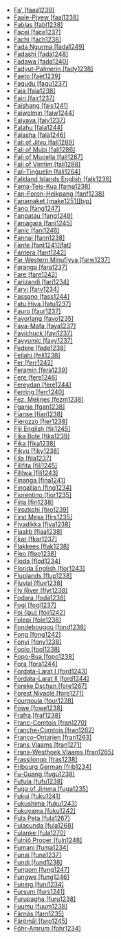 - [Fa' [faaa1239]](tree/atla1278/volt1241/benu1247/bant1294/sout3152/wide1239/narr1282/mbam1249/bami1239/east2862/fefe1239/cent2037/faaa1239/md.ini)
- [Faale-Piyew [faal1238]](tree/atla1278/volt1241/nort3149/came1255/mbum1257/nort2773/tupu1245/tupu1244/faal1238/md.ini)
- [Fablas [fabl1238]](tree/indo1319/ital1284/lati1262/lati1263/impe1234/roma1334/ital1285/west2813/shif1234/nort3208/gall1280/oila1234/cent2283/macr1273/circ1240/hait1244/fabl1238/md.ini)
- [Facei [face1237]](tree/aust1307/mala1545/cent2237/cent2245/cent2254/west2817/buru1321/sula1247/sula1248/sula1245/face1237/md.ini)
- [Fachi [fach1238]](tree/saha1256/west2505/kanu1279/kanu1281/east2718/bilm1238/fach1238/md.ini)
- [Fada Ngurma [fada1249]](tree/atla1278/nort3146/peul1234/fula1264/west2454/fada1249/md.ini)
- [Fadashi [fada1248]](tree/bert1248/fada1248/md.ini)
- [Fadawa [fada1240]](tree/saha1256/west2505/kanu1279/kanu1281/cent2050/fada1240/md.ini)
- [Fadyut-Palmerin [fady1238]](tree/atla1278/nort3146/peul1234/sere1260/fady1238/md.ini)
- [Faeto [faet1239]](tree/indo1319/ital1284/lati1262/lati1263/impe1234/roma1334/ital1285/west2813/shif1234/nort3208/gall1280/oila1234/fran1269/fran1260/faet1239/md.ini)
- [Fagudu [fagu1237]](tree/aust1307/mala1545/cent2237/cent2245/cent2254/west2817/buru1321/sula1247/sula1248/sula1245/fagu1237/md.ini)
- [Faia [faia1238]](tree/lake1255/tari1255/west2582/fayu1239/kiri1256/faia1238/md.ini)
- [Fairi [fair1237]](tree/aust1307/mala1545/cent2237/east2712/sout2850/sout3229/cend1238/biak1249/biak1250/biak1248/fair1237/md.ini)
- [Faishang [fais1241]](tree/afro1255/chad1250/west2785/west2790/west2712/warj1254/miya1266/fais1241/md.ini)
- [Faiwolmin [faiw1244]](tree/nucl1709/cent2116/awyu1265/okok1235/okkk1242/moun1253/faiw1243/faiw1244/md.ini)
- [Faiyava [faiy1237]](tree/aust1307/mala1545/cent2237/east2712/ocea1241/west2818/papu1253/nucl1744/nort2848/bwai1241/bwai1244/bwai1242/faiy1237/md.ini)
- [Falahu [fala1244]](tree/aust1307/mala1545/cent2237/cent2245/cent2254/west2817/buru1321/sula1247/sula1248/sula1245/fala1244/md.ini)
- [Falasha [fala1246]](tree/afro1255/cush1243/cent2193/nort3158/qima1242/fala1246/md.ini)
- [Fali of Jilvu [fali1289]](tree/afro1255/chad1250/bium1280/sout3145/bium1271/gude1247/gude1248/fali1290/gude1246/fali1289/md.ini)
- [Fali of Mubi [fali1286]](tree/afro1255/chad1250/bium1280/sout3145/bium1271/gude1247/gude1248/fali1290/gude1246/fali1286/md.ini)
- [Fali of Mucella [fali1287]](tree/afro1255/chad1250/bium1280/sout3145/bium1271/gude1247/gude1248/fali1290/gude1246/fali1287/md.ini)
- [Fali of Vimtim [fali1288]](tree/afro1255/chad1250/bium1280/sout3145/bium1271/gude1247/gude1248/fali1290/gude1246/fali1288/md.ini)
- [Fali-Tinguelin [fali1264]](tree/atla1278/volt1241/unun9902/adam1254/sout2782/fali1264/md.ini)
- [Falkland Islands English [falk1236]](tree/indo1319/germ1287/nort3152/west2793/nort3175/angl1264/angl1265/late1254/merc1242/macr1271/stan1293/sout3281/sout3282/sout3284/falk1236/md.ini)
- [Fama-Teis-Kua [fama1238]](tree/kadu1256/cent2229/east2424/kron1241/fama1238/md.ini)
- [Fan-Foron-Heikpang [fanf1238]](tree/atla1278/volt1241/benu1247/benu1248/bero1241/iten1244/bero1242/fanf1238/md.ini)
- [Fanamaket [make1251][bjp]](tree/aust1307/mala1545/cent2237/east2712/ocea1241/west2818/meso1253/newi1242/stge1234/tang1348/make1251/md.ini)
- [Fang [fang1247]](tree/atla1278/volt1241/benu1247/bant1294/sout3152/narr1281/bant1295/yaun1239/fang1246/fang1247/md.ini)
- [Fangatau [fang1249]](tree/aust1307/mala1545/cent2237/east2712/ocea1241/cent2060/east2445/poly1242/nucl1485/nort3246/solo1260/cent2298/east2449/cent2062/tuam1242/fang1249/md.ini)
- [Faniagara [fani1245]](tree/atla1278/volt1241/nort3149/gura1261/samu1243/wara1292/fani1245/md.ini)
- [Fanic [fani1246]](tree/nucl1709/fini1244/huon1246/west2795/rawl1234/pind1245/dedu1240/fani1246/md.ini)
- [Fannai [fann1238]](tree/sino1245/kuki1245/kuki1246/cent2330/cent2005/mizo1244/lush1249/fann1238/md.ini)
- [Fante [fant1241][fat]](tree/atla1278/volt1241/kwav1236/nyoa1234/poto1254/tano1248/cent2262/akan1251/akan1250/fant1241/md.ini)
- [Fantera [fant1242]](tree/atla1278/volt1241/nort3149/senu1239/sout3153/nafa1258/fant1242/md.ini)
- [Far Western Minufiyya [farw1237]](tree/afro1255/semi1276/west2786/cent2236/arab1394/arab1395/egyp1251/egyp1254/egyp1253/west2938/farw1237/md.ini)
- [Faranga [fara1237]](tree/maba1274/maba1275/maba1276/nucl1441/kend1253/fara1237/md.ini)
- [Fare [fare1242]](tree/cent2225/memb1239/mang1425/lese1245/lese1243/fare1242/md.ini)
- [Farizandi [fari1234]](tree/indo1319/indo1320/iran1269/cent2317/cent2318/nort3177/cent2264/nucl1790/kash1282/nata1252/fari1234/md.ini)
- [Farvi [farv1234]](tree/indo1319/indo1320/iran1269/cent2317/cent2318/nort3177/cent2264/kavi1234/farv1234/md.ini)
- [Fassano [fass1244]](tree/indo1319/ital1284/lati1262/lati1263/impe1234/roma1334/ital1285/west2813/shif1234/nort3208/gall1280/ladi1250/fass1244/md.ini)
- [Fatu Hiva [fatu1237]](tree/aust1307/mala1545/cent2237/east2712/ocea1241/cent2060/east2445/poly1242/nucl1485/nort3246/solo1260/cent2298/east2449/cent2062/marq1246/sout2866/fatu1237/md.ini)
- [Fauro [faur1237]](tree/aust1307/mala1545/cent2237/east2712/ocea1241/west2818/meso1253/newi1242/stge1234/nort3225/mono1280/mono1273/faur1237/md.ini)
- [Favorlang [favo1235]](tree/aust1307/west2572/cent2106/babu1240/favo1235/md.ini)
- [Faya-Mafa [faya1237]](tree/aust1307/mala1545/cent2237/east2712/sout2850/sout3229/raja1255/sout3231/cent2270/sawa1247/faya1237/md.ini)
- [Fayichuck [fayi1237]](tree/aust1307/mala1545/cent2237/east2712/ocea1241/micr1243/micr1244/cent2276/west2844/pona1247/truk1243/nucl1749/cent2290/east2764/mort1238/chuu1238/fayi1237/md.ini)
- [Fayyumic [fayy1237]](tree/afro1255/egyp1245/copt1239/midd1332/fayy1237/md.ini)
- [Federe [fede1238]](tree/afro1255/chad1250/west2785/west2790/west2712/warj1254/miya1266/fede1238/md.ini)
- [Fellahi [fell1238]](tree/afro1255/semi1276/west2786/cent2236/arab1394/arab1395/leva1239/sout3123/fell1238/md.ini)
- [Fer [ferr1242]](tree/atla1278/volt1241/benu1247/kain1275/cent2242/duka1247/duka1250/main1281/kagf1238/ferr1242/md.ini)
- [Feramin [fera1239]](tree/nucl1709/cent2116/awyu1265/okok1235/okkk1242/moun1253/tele1256/fera1239/md.ini)
- [Fere [fere1246]](tree/atla1278/volt1241/nort3149/gura1261/cent2243/sout3164/grus1239/nort2782/nuna1234/kase1253/fere1246/md.ini)
- [Fereydan [fere1244]](tree/kart1248/geor1252/geor1253/nucl1302/fere1244/md.ini)
- [Ferring [ferr1240]](tree/indo1319/germ1287/nort3152/west2793/nort3175/angl1264/fris1239/nort2626/insu1255/fohr1234/ferr1240/md.ini)
- [Fez. Meknes [fezm1238]](tree/afro1255/semi1276/west2786/cent2236/arab1394/arab1395/nort3191/moro1295/moro1292/fezm1238/md.ini)
- [Fganja [fgan1238]](tree/atla1278/nort3146/cent2230/bakk1238/bala1300/bala1302/fgan1238/md.ini)
- [Fianse [fian1238]](tree/atla1278/volt1241/kwav1236/nyoa1234/poto1254/tano1248/cent2262/akan1251/wasa1244/fian1238/md.ini)
- [Fierozzo [fier1238]](tree/indo1319/germ1287/nort3152/west2793/high1289/high1286/midd1349/mode1258/baye1239/glob1242/moch1255/fier1238/md.ini)
- [Fiji English [fiji1245]](tree/indo1319/germ1287/nort3152/west2793/nort3175/angl1264/angl1265/late1254/merc1242/macr1271/stan1293/fiji1245/md.ini)
- [Fika Bole [fika1239]](tree/afro1255/chad1250/west2785/west2714/west2799/west2715/bole1261/nucl1735/gala1265/kirf1234/ngam1283/bola1254/nucl1695/fika1239/md.ini)
- [Fika [fika1238]](tree/unat1236/afro1259/daza1244/fika1238/md.ini)
- [Fikyu [fiky1238]](tree/atla1278/volt1241/benu1247/juku1257/kute1248/fiky1238/md.ini)
- [Fila [fila1237]](tree/aust1307/mala1545/cent2237/east2712/ocea1241/cent2060/east2445/poly1242/nucl1485/vanu1245/mele1252/mele1250/fila1237/md.ini)
- [Filifita [fili1245]](tree/nucl1708/komb1276/arap1279/mufi1239/mufi1238/fili1245/md.ini)
- [Fililwa [fili1243]](tree/atla1278/volt1241/benu1247/bant1294/sout3152/narr1281/east2731/tumb1253/tumb1252/tumb1250/fili1243/md.ini)
- [Finanga [fina1241]](tree/mand1469/west2780/mand1431/cent2047/mand1432/mand1433/mand1434/mand1435/east2425/mani1303/maho1249/fina1241/md.ini)
- [Fingallian [fing1234]](tree/indo1319/germ1287/nort3152/west2793/nort3175/angl1264/angl1265/late1254/merc1242/macr1271/stan1293/iris1255/sout3298/east2834/fing1234/md.ini)
- [Fiorentino [fior1235]](tree/indo1319/ital1284/lati1262/lati1263/impe1234/roma1334/ital1285/ital1286/ital1287/ital1282/fior1235/md.ini)
- [Firia [firi1238]](tree/mand1469/west2780/mand1431/cent2047/susu1249/yalu1240/firi1238/md.ini)
- [Firozkohi [firo1239]](tree/indo1319/indo1320/iran1269/sout3157/midd1352/mode1259/fars1254/fars1255/east2745/aima1241/firo1239/md.ini)
- [First Mesa [firs1235]](tree/utoa1244/nort2953/hopi1249/firs1235/md.ini)
- [Fiyadikka [fiya1238]](tree/nubi1251/nobi1239/nobi1240/fiya1238/md.ini)
- [Fjaalib [fjaa1238]](tree/atla1278/nort3146/cent2230/bakk1238/bala1300/bala1302/fjaa1238/md.ini)
- [Fkar [fkar1237]](tree/west1493/sout1499/tehi1237/fkar1237/md.ini)
- [Flakkees [flak1238]](tree/indo1319/germ1287/nort3152/west2793/macr1270/midd1347/mode1257/sout3292/zeeu1239/zeeu1238/flak1238/md.ini)
- [Fleo [fleo1238]](tree/atla1278/volt1241/krua1234/west2485/weea1234/guer1244/guer1240/weso1238/fleo1238/md.ini)
- [Floda [flod1234]](tree/indo1319/germ1287/nort3152/nort3160/nort3266/east2780/dale1238/vast1234/nedr1234/flod1234/md.ini)
- [Florida English [flor1243]](tree/indo1319/germ1287/nort3152/west2793/nort3175/angl1264/angl1265/late1254/merc1242/macr1271/stan1293/nort3314/sout3300/flor1243/md.ini)
- [Fluplands [flup1238]](tree/indo1319/germ1287/nort3152/west2793/macr1270/midd1347/mode1257/sout3292/zeeu1239/zeeu1238/flup1238/md.ini)
- [Fluvial [fluv1238]](tree/atla1278/nort3146/cent2230/bakk1238/jool1234/jola1264/fhjo1234/jola1262/fluv1238/md.ini)
- [Fly River [flyr1238]](tree/tabo1241/flyr1238/md.ini)
- [Fodara [foda1238]](tree/atla1278/volt1241/nort3149/senu1239/cent2244/ceba1235/foda1238/md.ini)
- [Fogi [fogi1237]](tree/aust1307/mala1545/cent2237/cent2245/cent2254/west2817/buru1321/sula1247/buru1322/buru1303/fogi1237/md.ini)
- [Foi (Iau) [foii1242]](tree/lake1255/tari1255/cent2110/iauu1242/foii1242/md.ini)
- [Folepi [fole1238]](tree/atla1278/volt1241/benu1247/bant1294/sout3152/wide1239/narr1282/momo1242/mund1338/mund1327/fole1238/md.ini)
- [Fondebougou [fond1238]](tree/atla1278/volt1241/nort3149/senu1239/sout3153/tagw1240/fond1238/md.ini)
- [Fong [fong1242]](tree/atla1278/volt1241/benu1247/bant1294/sout3152/narr1281/bant1295/yaun1239/ewon1241/ewon1239/fong1242/md.ini)
- [Fonyi [fony1238]](tree/atla1278/nort3146/cent2230/bakk1238/jool1234/jola1264/jola1263/fony1238/md.ini)
- [Foolo [fool1238]](tree/atla1278/volt1241/nort3149/senu1239/sout3153/djim1235/fool1238/md.ini)
- [Fopo-Bua [fopo1238]](tree/atla1278/volt1241/krua1234/west2485/greb1257/greb1256/nort3193/nort2810/fopo1238/md.ini)
- [Fora [fora1244]](tree/atla1278/nort3146/cent2230/bakk1238/bala1300/bala1301/fora1244/md.ini)
- [Fordata-Larat I [ford1243]](tree/aust1307/mala1545/cent2237/cent2245/keit1238/keif1237/ford1242/ford1243/md.ini)
- [Fordata-Larat II [ford1244]](tree/aust1307/mala1545/cent2237/cent2245/keit1238/keif1237/ford1242/ford1244/md.ini)
- [Foreke Dschan [fore1267]](tree/atla1278/volt1241/benu1247/bant1294/sout3152/wide1239/narr1282/mbam1249/bami1239/west2958/bamb1272/yemb1246/fore1267/md.ini)
- [Forest Nivaclé [fore1271]](tree/mata1289/mata1290/niva1238/fore1271/md.ini)
- [Fourgoula [four1238]](tree/atla1278/volt1241/nort3149/senu1239/sout3153/tagw1240/four1238/md.ini)
- [Fowe [fowe1238]](tree/nucl1709/kain1273/goro1272/nucl1760/nucl1756/sian1257/fowe1238/md.ini)
- [Frafra [fraf1238]](tree/atla1278/volt1241/nort3149/gura1261/cent2243/nort2777/bwam1248/otiv1239/nucl1743/gurm1247/west2461/nucl1748/nort3234/moss1237/fraf1239/fare1241/fraf1238/md.ini)
- [Franc-Comtois [fran1270]](tree/indo1319/ital1284/lati1262/lati1263/impe1234/roma1334/ital1285/west2813/shif1234/nort3208/gall1280/oila1234/cent2283/macr1273/glob1239/stan1290/lang1337/fran1270/md.ini)
- [Franche-Comtois [fran1262]](tree/indo1319/ital1284/lati1262/lati1263/impe1234/roma1334/ital1285/west2813/shif1234/nort3208/gall1280/oila1234/fran1269/fran1260/fran1262/md.ini)
- [Franco-Ontarien [fran1263]](tree/indo1319/ital1284/lati1262/lati1263/impe1234/roma1334/ital1285/west2813/shif1234/nort3208/gall1280/oila1234/cent2283/macr1273/glob1239/stan1290/fran1263/md.ini)
- [Frans Vlaams [fran1271]](tree/indo1319/germ1287/nort3152/west2793/macr1270/midd1347/mode1257/sout3292/vlaa1240/fran1265/fran1271/md.ini)
- [Frans-Westhoek Vlaams [fran1265]](tree/indo1319/germ1287/nort3152/west2793/macr1270/midd1347/mode1257/sout3292/vlaa1240/fran1265/md.ini)
- [Frassilongo [fras1238]](tree/indo1319/germ1287/nort3152/west2793/high1289/high1286/midd1349/mode1258/baye1239/glob1242/moch1255/fras1238/md.ini)
- [Fribourg German [frib1234]](tree/indo1319/germ1287/nort3152/west2793/high1289/high1286/midd1349/mode1258/alem1243/sout3294/swis1247/high1290/frib1234/md.ini)
- [Fu-Guang [fugu1238]](tree/sino1245/sini1245/clas1255/midd1354/ganc1239/fugu1238/md.ini)
- [Fufula [fufu1238]](tree/atla1278/volt1241/nort3149/gura1261/cent2243/nort2777/bwam1248/otiv1239/nucl1743/gurm1247/west2461/nucl1748/nort3234/safa1246/daga1276/cent2291/sout3209/wali1263/fufu1238/md.ini)
- [Fuga of Jimma [fuga1235]](tree/gong1255/yems1235/fuga1235/md.ini)
- [Fukui [fuku1241]](tree/japo1237/japa1256/japa1258/nucl1643/west2607/hoku1242/fuku1241/md.ini)
- [Fukushima [fuku1243]](tree/japo1237/japa1256/japa1258/nucl1643/east2526/toho1244/sout2953/fuku1243/md.ini)
- [Fukuyama [fuku1242]](tree/japo1237/japa1256/japa1258/nucl1643/west2607/chug1253/fuku1242/md.ini)
- [Fula Peta [fula1267]](tree/atla1278/nort3146/peul1234/fula1264/pula1262/fula1267/md.ini)
- [Fulacunda [fula1268]](tree/atla1278/nort3146/peul1234/fula1264/pula1263/fula1268/md.ini)
- [Fulanke [fula1270]](tree/mand1469/west2780/mand1431/cent2047/mand1432/mand1433/mand1434/mand1435/west2499/kita1248/kita1249/fula1270/md.ini)
- [Fulniô Proper [fuln1248]](tree/fuln1247/fuln1248/md.ini)
- [Fumani [fuma1234]](tree/indo1319/indo1320/iran1269/cent2317/cent2318/nort3177/casp1236/gila1242/gila1241/west2931/fuma1234/md.ini)
- [Funai [funa1237]](tree/aust1307/mala1545/cent2237/cent2245/timo1259/west2545/helo1243/funa1237/md.ini)
- [Fundi [fund1238]](tree/atla1278/volt1241/benu1247/bant1294/sout3152/narr1281/east2731/nort3203/nort3209/coas1317/saba1282/swah1254/momb1256/swah1253/fund1238/md.ini)
- [Fungom [fung1247]](tree/atla1278/volt1241/benu1247/bant1294/sout3152/wide1239/narr1282/ring1243/cent2275/mmen1238/fung1247/md.ini)
- [Fungwe [fung1246]](tree/atla1278/volt1241/benu1247/bant1294/sout3152/narr1281/east2731/tumb1253/tumb1252/tumb1250/fung1246/md.ini)
- [Funing [funi1234]](tree/sino1245/sini1245/minn1248/coas1318/mind1253/funi1234/md.ini)
- [Fursum [furs1241]](tree/afro1255/chad1250/west2785/west2790/west2712/warj1254/miya1266/furs1241/md.ini)
- [Furupagha [furu1238]](tree/ijoi1239/ijoo1239/west2446/izon1238/furu1238/md.ini)
- [Fuumu [fuum1238]](tree/atla1278/volt1241/benu1247/bant1294/sout3152/narr1281/cent2260/njeb1243/teke1283/sout3192/teke1274/fuum1238/md.ini)
- [Färnäs [farn1235]](tree/indo1319/germ1287/nort3152/nort3160/nort3266/east2780/dale1238/oste1242/ovan1234/mora1274/farn1235/md.ini)
- [Färömål [faro1245]](tree/indo1319/germ1287/nort3152/nort3160/nort3266/gutn1238/faro1245/md.ini)
- [Föhr-Amrum [fohr1234]](tree/indo1319/germ1287/nort3152/west2793/nort3175/angl1264/fris1239/nort2626/insu1255/fohr1234/md.ini)
